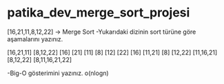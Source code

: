 # patika_dev_merge_sort_projesi

[16,21,11,8,12,22] -> Merge Sort
-Yukarıdaki dizinin sort türüne göre aşamalarını yazınız.

[16,21,11] [8,12,22]
[16] [21] [11] [8] [12] [22]
[16] [11,21]  [8] [12,22]
[11,16,21]  [8,12,22]
[8,11,16,21,22]

-Big-O gösterimini yazınız.
o(nlogn)
